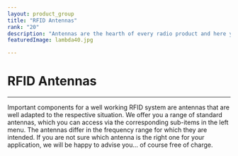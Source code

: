 ```yaml
---
layout: product_group
title: "RFID Antennas"
rank: "20"
description: "Antennas are the hearth of every radio product and here you find our selection of different types."
featuredImage: lambda40.jpg

---
```

# RFID Antennas
***

Important components for a well working RFID system are antennas that are well adapted to the respective situation. We offer you a range of standard antennas, which you can access via the corresponding sub-items in the left menu. The antennas differ in the frequency range for which they are intended. If you are not sure which antenna is the right one for your application, we will be happy to advise you... of course free of charge.
